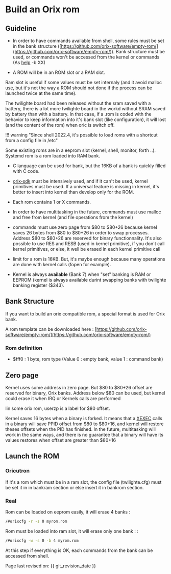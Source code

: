 # Build an Orix rom

## Guideline

* In order to have commands available from shell, some rules must be set in the bank structure ([https://github.com/orix-software/empty-rom/](https://github.com/orix-software/empty-rom/)). Bank structure must be used, or commands won't be accessed from the kernel or commands (As [help](/commands/help/) -b XX)

* A ROM will be in an ROM slot or a RAM slot.

Ram slot is useful if some values must be set internaly (and it avoid malloc use, but it's not the way a ROM should not done if the process can be launched twice at the same time).

The twilighte board had been released without the sram saved with a battery, there is a lot more twilighte board in the workd without SRAM saved by battery than with a battery. In that case, if a .rom is coded with the behavior to keep information into it's bank slot (like configuration), it will lost (and the content of the rom) when oric is switch off.

!!! warning "Since shell 2022.4, it's possible to load roms with a shortcut from a config file in /etc"

Some existing roms are in a eeprom slot (kernel, shell, monitor, forth ..). Systemd rom is a rom loaded into RAM bank.

* C language can be used for bank, but the 16KB of a bank is quickly filled with C code.

* [orix-sdk](/home/orixsdk/) must be intensively used, and if it can't be used, kernel primitives must be used. If a universal feature is missing in kernel, it's better to insert into kernel than develop only for the ROM.

* Each rom contains 1 or X commands.

* In order to have multitasking in the future, commands must use malloc and free from kernel (and file operations from the kernel)

* commands must use zero page from $80 to $80+26 because kernel saves 26 bytes from $80 to $80+26 in order to swap processes. Address $80 to $80+26 are reserved for binary functionnality. It's also possible to use RES and RESB (used in kernel primitive), if you don't call kernel primitives, or else, it well be erased in each kernel primitive call

* limit for a rom is 16KB. But, it's maybe enough because many operations are done with kernel calls (fopen for example).

* Kernel is always **available** (Bank 7) when "set" banking is RAM or EEPROM  (kernel is always available durint swapping banks with twilighte banking register ($343).

## Bank Structure

If you want to build an orix compatible rom, a special format is used for Orix bank.

A rom template can be downloaded here : [https://github.com/orix-software/empty-rom/](https://github.com/orix-software/empty-rom/)

### Rom definition

* $fff0 : 1 byte, rom type (Value 0 : empty bank, value 1 : command bank)

## Zero page

Kernel uses some address in zero page. But $80 to $80+26 offset are reserved for binary, Orix banks. Address below $80 can be used, but kernel could erase it when IRQ or Kernels calls are performed

Iin some orix rom, userzp is a label for $80 offset.

Kernel saves 16 bytes when a binary is forked. It means that a [XEXEC](../../kernel/primitives/xexec) calls in a binary will save PPID offset from $80 to $80+16, and kernel will restore theses offsets when the PID has finished. In the future, multitasking will work in the same ways, and there is no guarantee that a binary will have its values restores when offset are greater than $80+16

## Launch the ROM

### Oricutron

If it's a rom which must be in a ram slot, the config file (twilighte.cfg) must be set it in in bankram section or else insert it in bankrom section.

### Real

Rom can be loaded on eeprom easily, it will erase 4 banks :

``` bash
/#orixcfg -r -s 0 myrom.rom
```

Rom must be loaded into ram slot, it will erase only one bank :  :

``` bash
/#orixcfg -w -s 0 -b 4 myrom.rom
```

At this step if everything is OK, each commands from the bank can be accessed from shell.

Page last revised on: {{ git_revision_date }}
